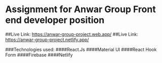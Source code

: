# Assignment for Anwar Group Front end developer position

##Live Link: https://anwar-group-project.web.app/
##Live Link: https://anwar-group-project.netlify.app/

###Technologies used:
####React.Js
####Material UI
####React Hook Form
####Firebase
####Netlify

